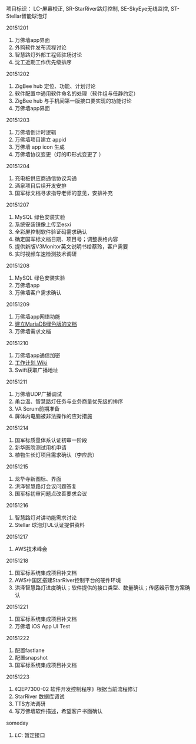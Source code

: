 项目标识： LC-屏幕校正, SR-StarRiver路灯控制, SE-SkyEye无线监控, ST-Stellar智能球泡灯

20151201

1. 万佛墙app界面
2. 外购软件发布流程讨论
3. 智慧路灯外部工程师驻场讨论
4. 沈工近期工作优先级排序

20151202

1. ZigBee hub 定位、功能、计划讨论
2. 软件配置中通用软件命名的处理（软件组与任静约定）
3. ZigBee hub 与手机间第一版接口要实现的功能讨论
4. 万佛墙app界面

20151203

1. 万佛墙倒计时逻辑
2. 万佛墙项目建立 appid
3. 万佛墙 app icon 生成
4. 万佛墙协议变更（灯的ID形式变更了 ）

20151204

1. 充电桩供应商通信协议沟通
2. 酒泉项目后续开发安排
3. 国军标文档寻求指导老师的意见，安排补充

20151207

1. MySQL 绿色安装实验
2. 系统安装镜像上传至esxi
3. 全彩屏控制软件验证码需求确认
4. 确定国军标文档日期、项目号；调整表格内容
5. 提供新版V3Monitor英文说明书给蔡玲，客户需要
6. 实时视频车速检测技术调研

20151208

1. MySQL 绿色安装实验
2. 万佛墙app
3. 万佛墙客户需求确认

20151209

1. 万佛墙app网络功能
2. [建立MariaDB绿色版的文档](https://edwardtoday.gitbooks.io/sansi_book/content/led_control/portable.html)
3. 万佛墙需求文档

20151210

1. 万佛墙app通信加密
2. [工作计划 Wiki](http://202.11.11.201/plan/plan/wikis/home)
3. Swift获取广播地址

20151211

1. 万佛墙UDP广播调试
2. 甬台温、智慧路灯任务与业务商量优先级的排序
3. VA Scrum前期准备
4. 屏体内电脑被非法操作的应对措施

20151214

1. 国军标质量体系认证初审一阶段
2. 新华医院测试用机申请
3. 植物生长灯项目需求确认（李应启）

20151215

1. 龙华寺新图标、界面
2. 洪泽智慧路灯会议问题答复
3. 国军标初审问题点改善要求会议

20151216

1. 智慧路灯对讲功能需求讨论
2. Stellar 球泡灯UL认证提供资料

20151217

1. AWS技术峰会

20151218

1. 国军标系统集成项目补文档
2. AWS中国区搭建StarRiver控制平台的硬件环境
3. 洪泽智慧路灯进度确认；软件提供的接口类型、数量确认；传感器示警方案确认

20151221

1. 国军标系统集成项目补文档
1. 万佛墙 iOS App UI Test

20151222

1. 配置fastlane
1. 配置snapshot
1. 国军标系统集成项目补文档

20151223

1. 《QEP7300-02 软件开发控制程序》根据当前流程修订
1. StarRiver 数据库调试
1. TTS方法调研
1. 写万佛墙软件描述，希望客户书面确认

someday

1. *LC*: 暂定接口

[//]: # (comment)
